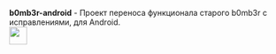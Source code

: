 <b>b0mb3r-android</b> - Проект переноса функционала старого b0mb3r с исправлениями, для Android.
<br>
<img width="32" src=""></img>